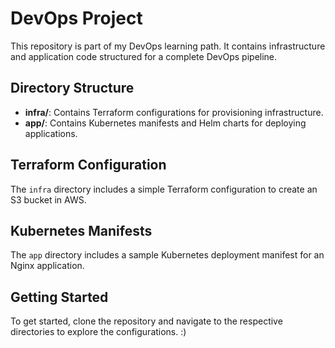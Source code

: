 # DevOps Project

This repository is part of my DevOps learning path. It contains infrastructure and application code structured for a complete DevOps pipeline.

## Directory Structure
- **infra/**: Contains Terraform configurations for provisioning infrastructure.
- **app/**: Contains Kubernetes manifests and Helm charts for deploying applications.

## Terraform Configuration
The `infra` directory includes a simple Terraform configuration to create an S3 bucket in AWS.

## Kubernetes Manifests
The `app` directory includes a sample Kubernetes deployment manifest for an Nginx application.

## Getting Started
To get started, clone the repository and navigate to the respective directories to explore the configurations.
:)
